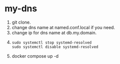 # my-dns

1. git clone.
2. change dns name at named.conf.local if you need.
3. change ip for dns name at db.my.domain.
4. ```shell
   sudo systemctl stop systemd-resolved
   sudo systemctl disable systemd-resolved
   ```
5. docker compose up -d
